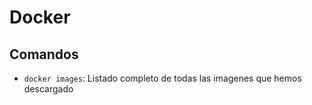 # Docker

## Comandos

- `docker images`: Listado completo de todas las imagenes que hemos descargado

